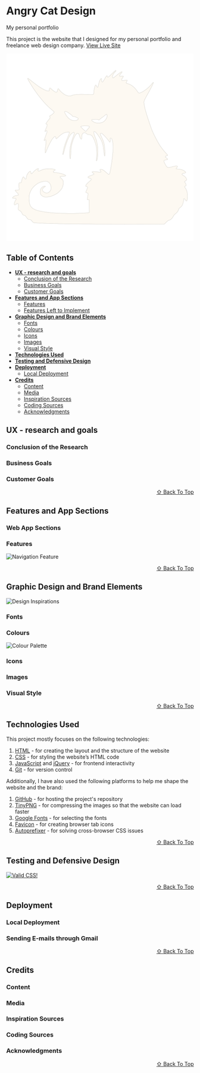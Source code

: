# Angry Cat Design

My personal portfolio

This project is the website that I designed for my personal portfolio and freelance web design company.
<a href="https://jays-t.github.io/resume/">View Live Site</a>

![App Showcase](assets/images/angry_cat.svg)

## Table of Contents

  * [**UX - research and goals**](#ux---research-and-goals)
    + [Conclusion of the Research](#conclusion-of-the-research)
    + [Business Goals](#business-goals)
    + [Customer Goals](#customer-goals)
  * [**Features and App Sections**](#features-and-app-sections)
    + [Features](#features)
    + [Features Left to Implement](#features-left-to-implement)
  * [**Graphic Design and Brand Elements**](#graphic-design-and-brand-elements)
    + [Fonts](#fonts)
    + [Colours](#colours)
    + [Icons](#icons)
    + [Images](#images)
    + [Visual Style](#visual-style)
  * [**Technologies Used**](#technologies-used)
  * [**Testing and Defensive Design**](#testing-and-defensive-design)
  * [**Deployment**](#deployment)
    + [Local Deployment](#local-deployment)
  * [**Credits**](#credits)
    + [Content](#content)
    + [Media](#media)
    + [Inspiration Sources](#inspiration-sources)
    + [Coding Sources](#coding-sources)
    + [Acknowledgments](#acknowledgments)

## UX - research and goals

### Conclusion of the Research

### Business Goals

### Customer Goals
<div align="right">
    <a href="#table-of-contents"> ⇧ Back To Top </a>
</div>

## Features and App Sections

### Web App Sections

### Features

![Navigation Feature](readme-files/img-features/img-features-navigation.png)

<div align="right">
    <a href="#table-of-contents"> ⇧ Back To Top </a>
</div>

## Graphic Design and Brand Elements

![Design Inspirations](readme-files/img-design-inspirations.png)

### Fonts

### Colours

![Colour Palette](readme-files/img-colour-palette.png)

### Icons

### Images

### Visual Style

<div align="right">
    <a href="#table-of-contents"> ⇧ Back To Top </a>
</div>

## Technologies Used

This project mostly focuses on the following technologies:

1. [HTML](https://en.wikipedia.org/wiki/HTML) - for creating the layout and the structure of the website
1. [CSS](https://en.wikipedia.org/wiki/Cascading_Style_Sheets) - for styling the website’s HTML code
2. [JavaScript](https://en.wikipedia.org/wiki/JavaScript) and [jQuery](https://jquery.com/) - for frontend interactivity
3. [Git](https://git-scm.com/) - for version control

Additionally, I have also used the following platforms to help me shape the website and the brand:

1. [GitHub](https://github.com/) - for hosting the project's repository
2. [TinyPNG](https://tinypng.com/) - for compressing the images so that the website can load faster
3. [Google Fonts](https://fonts.google.com/) - for selecting the fonts
4. [Favicon](https://favicon.io/) - for creating browser tab icons
5. [Autoprefixer](https://autoprefixer.github.io/) - for solving cross-browser CSS issues

<div align="right">
    <a href="#table-of-contents"> ⇧ Back To Top </a>
</div>

## Testing and Defensive Design
<p>
<a href="http://jigsaw.w3.org/css-validator/check/referer">
    <img style="border:0;width:88px;height:31px"
        src="http://jigsaw.w3.org/css-validator/images/vcss-blue"
        alt="Valid CSS!" />
    </a>
</p>
<div align="right">
    <a href="#table-of-contents"> ⇧ Back To Top </a>
</div>

## Deployment

### Local Deployment

### Sending E-mails through Gmail

<div align="right">
    <a href="#table-of-contents"> ⇧ Back To Top </a>
</div>

## Credits

### Content

### Media

### Inspiration Sources

### Coding Sources

### Acknowledgments

<div align="right">
    <a href="#table-of-contents"> ⇧ Back To Top </a>
</div>
